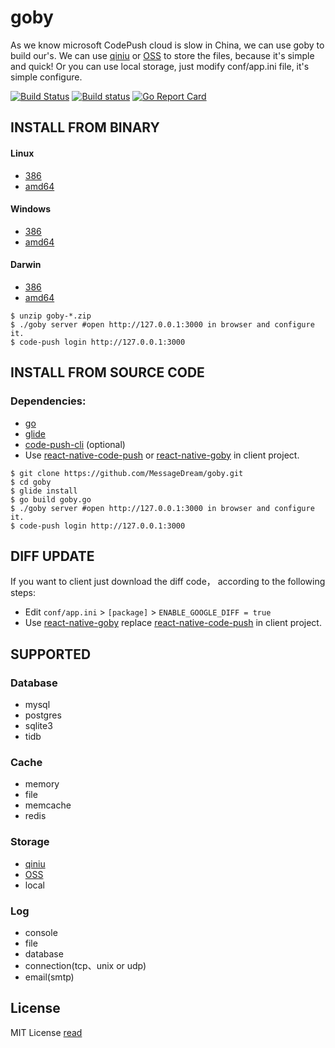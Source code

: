 # goby 

As we know microsoft CodePush cloud is slow in China, we can use goby to build our's. We can use [qiniu](http://www.qiniu.com/) or [OSS](https://www.aliyun.com/product/oss) to store the files, because it's simple and quick!  Or you can use local storage, just modify conf/app.ini file, it's simple configure.

[![Build Status](https://travis-ci.org/MessageDream/goby.svg?branch=master)](https://travis-ci.org/MessageDream/goby)
[![Build status](https://ci.appveyor.com/api/projects/status/7f1h1vkrs1f6n9qi/branch/master?svg=true&passingText=windows%20build%20passing&failingText=windows%20build%20failing)](https://ci.appveyor.com/project/MessageDream/goby)
[![Go Report Card](https://goreportcard.com/badge/github.com/MessageDream/goby)](https://goreportcard.com/report/github.com/MessageDream/goby)
## INSTALL FROM BINARY
#### Linux
* [386](https://github.com/MessageDream/goby/releases/download/v0.1.0/goby-v0.1.0-linux-386.zip)
* [amd64](https://github.com/MessageDream/goby/releases/download/v0.1.0/goby-v0.1.0-linux-amd64.zip)

#### Windows
* [386](https://github.com/MessageDream/goby/releases/download/v0.1.0/goby-v0.1.0-windows-386.zip)
* [amd64](https://github.com/MessageDream/goby/releases/download/v0.1.0/goby-v0.1.0-windows-amd64.zip)

#### Darwin
* [386](https://github.com/MessageDream/goby/releases/download/v0.1.0/goby-v0.1.0-darwin-386.zip)
* [amd64](https://github.com/MessageDream/goby/releases/download/v0.1.0/goby-v0.1.0-darwin-amd64.zip)


```shell
$ unzip goby-*.zip
$ ./goby server #open http://127.0.0.1:3000 in browser and configure it.
$ code-push login http://127.0.0.1:3000 
```

## INSTALL FROM SOURCE CODE

### Dependencies:

* [go](https://github.com/golang/go)
* [glide](https://github.com/Masterminds/glide)
* [code-push-cli](https://github.com/Microsoft/code-push/tree/master/cli)  (optional)
* Use [react-native-code-push](https://github.com/Microsoft/react-native-code-push) or [react-native-goby](https://github.com/MessageDream/react-native-goby) in client project.

```shell
$ git clone https://github.com/MessageDream/goby.git
$ cd goby
$ glide install
$ go build goby.go
$ ./goby server #open http://127.0.0.1:3000 in browser and configure it.
$ code-push login http://127.0.0.1:3000 
```

## DIFF UPDATE
If you want to client just download the diff code， according to the following steps:

* Edit `conf/app.ini` > `[package]` > `ENABLE_GOOGLE_DIFF = true`
* Use [react-native-goby](https://github.com/MessageDream/react-native-goby) replace [react-native-code-push](https://github.com/Microsoft/react-native-code-push) in client project.

## SUPPORTED
### Database
* mysql
* postgres
* sqlite3
* tidb

### Cache
* memory
* file
* memcache
* redis

### Storage
* [qiniu](http://www.qiniu.com/)
* [OSS](https://www.aliyun.com/product/oss)
* local

### Log
* console
* file
* database
* connection(tcp、unix or udp)
* email(smtp)

## License
MIT License [read](https://github.com/MessageDream/goby/blob/master/LICENSE)